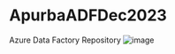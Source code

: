 # ApurbaADFDec2023
Azure Data Factory Repository 
![image](https://github.com/apurba3050/ApurbaADFDec2023/assets/63312658/9dd587ab-de6b-4843-9bdd-68d992fa31ef)
